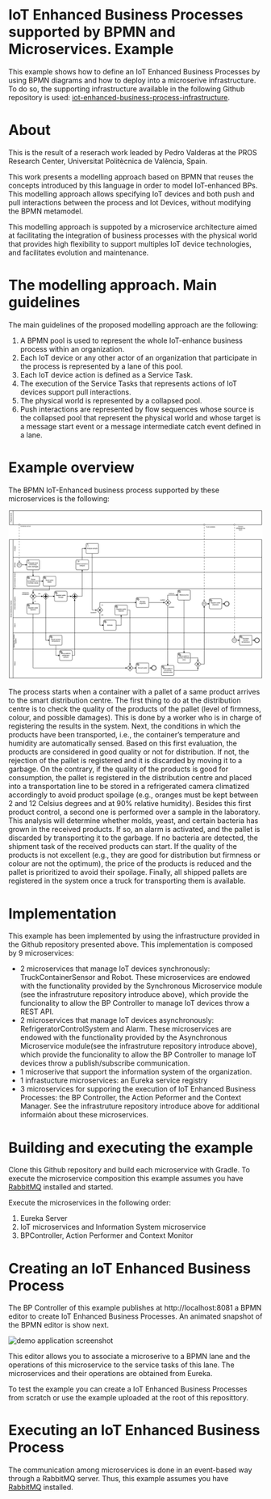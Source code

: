 # IoT Enhanced Business Processes supported by BPMN and Microservices. Example

This example shows how to define an IoT Enhanced Business Processes by using BPMN diagrams and how to deploy into a microserive infrastructure. 
To do so, the supporting infrastructure available in the following Github repository is used: [iot-enhanced-business-process-infrastructure](https://github.com/pvalderas/iot-enhanced-business-process-infrastructure).

# About

This is the result of a reserach work leaded by Pedro Valderas at the PROS Research Center, Universitat Politècnica de València, Spain.

This work presents a modelling approach based on BPMN that reuses the concepts introduced by this language in order to model IoT-enhanced BPs. This modelling approach allows specifying IoT devices and both push and pull interactions between the process and Iot Devices, without modifying the BPMN metamodel.

This modelling approach is suppoted by a microservice architecture aimed at facilitating the integration of business processes with the physical world that provides high flexibility to support multiples IoT device technologies, and facilitates evolution and maintenance.

# The modelling approach. Main guidelines

The main guidelines of the proposed modelling approach are the following:

1. A BPMN pool is used to represent the whole IoT-enhance business process within an organization.
2. Each IoT device or any other actor of an organization that participate in the process is represented by a lane of this pool.
3. Each IoT device action is defined as a Service Task.
4. The execution of the Service Tasks that represents actions of IoT devices support pull interactions.
5. The physical world is represented by a collapsed pool.
6. Push interactions are represented by flow sequences whose source is the collapsed pool that represent the physical world and whose target is a message start event or a message intermediate catch event defined in a lane.

# Example overview

The BPMN IoT-Enhanced business process supported by these microservices is the following:

![BPMN Example](./proposal-example.png "BPMN IoT-Enhanced business process")

The process starts when a container with a pallet of a same product arrives to the smart distribution centre.
The first thing to do at the distribution centre is to check the quality of the products of the pallet (level of firmness, colour, and possible damages). This is done by a worker who is in charge of registering the results in the system. Next, the conditions in which the products have been transported, i.e., the container’s temperature and humidity are automatically sensed. Based on this first evaluation, the products are considered in good quality or not for distribution. If not, the rejection of the pallet is registered and it is discarded by moving it to a garbage. On the contrary, if the quality of the products is good for consumption, the pallet is registered in the distribution centre and placed into a transportation line to be stored in a refrigerated camera climatized accordingly to avoid product spoilage (e.g., oranges must be kept between 2 and 12 Celsius degrees and at 90% relative humidity). 
Besides this first product control, a second one is performed over a sample in the laboratory. This analysis will determine whether molds, yeast, and certain bacteria has grown in the received products. If so, an alarm is activated, and the pallet is discarded by transporting it to the garbage. If no bacteria are detected, the shipment task of the received products can start. If the quality of the products is not excellent (e.g., they are good for distribution but firmness or colour are not the optimum), the price of the products is reduced and the pallet is prioritized to avoid their spoilage. Finally, all shipped pallets are registered in the system once a truck for transporting them is available.

# Implementation

This example has been implemented by using the infrastructure provided in the Github repository presented above. This implementation is composed by 9 microservices:

* 2 microservices that manage IoT devices synchronously: TruckContainerSensor and Robot. These microservices are endowed with the functionality provided by the Synchronous Microservice module (see the infrastruture repository introduce above), which provide the funcionality to allow the BP Controller to manage IoT devices throw a REST API.
* 2 microservices that manage IoT devices asynchronously: RefrigeratorControlSystem and Alarm. These microservices are endowed with the functionality provided by the Asynchronous Microservice module(see the infrastruture repository introduce above), which provide the funcionality to allow the BP Controller to manage IoT devices throw a publish/subscribe communication.
* 1 microserive that support the information system of the organization.
* 1 infrastucture microservices: an Eureka service registry
* 3 microservices for supporing the execution of IoT Enhanced Business Processes: the BP Controller, the Action Peformer and the Context Manager. See the infrastruture repository introduce above for additional informaión about these microservices.



# Building and executing the example

Clone this Github repository and build each microservice with Gradle. To execute the microservice composition this example assumes you have [RabbitMQ](https://www.rabbitmq.com/) installed and started.

Execute the microservices in the following order:
<ol>
<li>Eureka Server</li>
<li>IoT microservices and Information System microservice</li>
<li>BPController, Action Performer and Context Monitor</li>
</ol>

# Creating an IoT Enhanced Business Process

The BP Controller of this example publishes at http://localhost:8081 a BPMN editor to create IoT Enhanced Business Processes. An animated snapshot of the BPMN editor is show next.

![demo application screenshot](.snapshot.gif "Screenshot of the BPMN editor to create IoT Enhanced Business Processes")

This editor allows you to associate a microserive to a BPMN lane and the operations of this microservice to the service tasks of this lane. The microservices and their operations are obtained from Eureka.

To test the example you can create a IoT Enhanced Business Processes from scratch or use the example uploaded at the root of this reposittory. 


# Executing an IoT Enhanced Business Process

The communication among microservices is done in an event-based way through a RabbitMQ server. Thus, this example assumes you have [RabbitMQ](https://www.rabbitmq.com/) installed.


